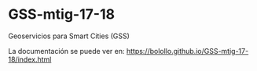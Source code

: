 # GSS-mtig-17-18
Geoservicios para Smart Cities (GSS)

La documentación se puede ver en: https://bolollo.github.io/GSS-mtig-17-18/index.html
